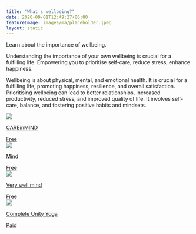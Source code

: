 ```yaml
---
title: "What's wellbeing?"
date: 2020-09-01T12:49:27+06:00
featureImage: images/ma/placeholder.jpeg
layout: static
---
```


Learn about the importance of wellbeing.

Understanding the importance of your own wellbeing is crucial for a fulfilling life. Empowering you to prioritise self-care, reduce stress, enhance happiness.

Wellbeing is about physical, mental, and emotional health. It is crucial for a fulfilling life, promoting happiness, resilience, and overall satisfaction. Prioritising wellbeing can lead to better relationships, increased productivity, reduced stress, and improved quality of life. It involves self-care, balance, and fostering positive habits and mindsets.

<a class="ma-link" href="https://careinmind.com.au/blog/what-is-wellbeing-and-why-is-it-important/"><div class="ma-card ma-card-Health"><div class="ma-icon"><img src ="/images/icon-check.png"/></div><div class="ma-name"><p>CAREinMIND</p></div><div class="ma-paid-text"><span>Free</span></div></div></a><a class="ma-link" href="https://www.mind.org.uk/information-support/tips-for-everyday-living/relaxation/relaxation-tips/"><div class="ma-card ma-card-Health"><div class="ma-icon"><img src ="/images/icon-check.png"/></div><div class="ma-name"><p>Mind</p></div><div class="ma-paid-text"><span>Free </span></div></div></a><a class="ma-link" href="https://www.verywellmind.com/improve-psychological-wellbeing-4177330"><div class="ma-card ma-card-Health"><div class="ma-icon"><img src ="/images/icon-check.png"/></div><div class="ma-name"><p>Very well mind</p></div><div class="ma-paid-text"><span>Free </span></div></div></a><a class="ma-link" href="https://www.awin1.com/cread.php?awinmid=29057&awinaffid=1198638&ued=https%3A%2F%2Fcompleteunityyoga.com%2F"><div class="ma-card ma-card-Health"><div class="ma-icon"><img src ="/images/icon-pound.png"/></div><div class="ma-name"><p>Complete Unity Yoga</p></div><div class="ma-paid-text"><span>Paid</span></div></div></a>  

<br/><br/>






